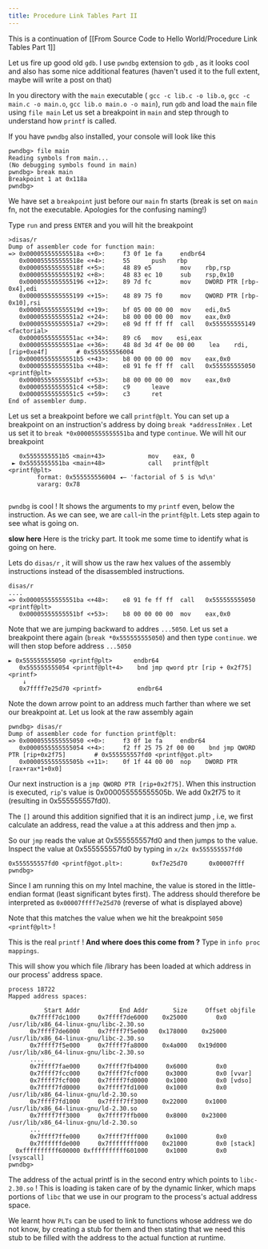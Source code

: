 ```yaml
---
title: Procedure Link Tables Part II
---
```


This is a continuation of [[From Source Code to Hello World/Procedure Link Tables Part 1]]

Let us fire up good old `gdb`. I use `pwndbg`  extension to `gdb` , as it looks cool and also has some nice additional features (haven't used it to the full extent, maybe will write a post on that)

In you directory with the `main` executable ( `gcc -c lib.c -o lib.o`, `gcc -c main.c -o main.o`, `gcc lib.o main.o -o main`), run `gdb` and load the `main` file using `file main`
Let us set a breakpoint in `main` and step through to understand how `printf` is called.

If you have `pwndbg` also installed, your console will look like this 

```
pwndbg> file main 
Reading symbols from main...
(No debugging symbols found in main)
pwndbg> break main
Breakpoint 1 at 0x118a
pwndbg>
```

We have set a `breakpoint` just before our `main` fn starts (break is set on `main` fn, not the executable. Apologies for the confusing naming!)

Type `run` and press `ENTER` and you will hit the breakpoint 

```
>disas/r
Dump of assembler code for function main:
=> 0x000055555555518a <+0>:     f3 0f 1e fa     endbr64 
   0x000055555555518e <+4>:     55      push   rbp
   0x000055555555518f <+5>:     48 89 e5        mov    rbp,rsp
   0x0000555555555192 <+8>:     48 83 ec 10     sub    rsp,0x10
   0x0000555555555196 <+12>:    89 7d fc        mov    DWORD PTR [rbp-0x4],edi
   0x0000555555555199 <+15>:    48 89 75 f0     mov    QWORD PTR [rbp-0x10],rsi
   0x000055555555519d <+19>:    bf 05 00 00 00  mov    edi,0x5
   0x00005555555551a2 <+24>:    b8 00 00 00 00  mov    eax,0x0
   0x00005555555551a7 <+29>:    e8 9d ff ff ff  call   0x555555555149 <factorial>
   0x00005555555551ac <+34>:    89 c6   mov    esi,eax
   0x00005555555551ae <+36>:    48 8d 3d 4f 0e 00 00    lea    rdi,[rip+0xe4f]        # 0x555555556004
   0x00005555555551b5 <+43>:    b8 00 00 00 00  mov    eax,0x0
   0x00005555555551ba <+48>:    e8 91 fe ff ff  call   0x555555555050 <printf@plt>
   0x00005555555551bf <+53>:    b8 00 00 00 00  mov    eax,0x0
   0x00005555555551c4 <+58>:    c9      leave  
   0x00005555555551c5 <+59>:    c3      ret    
End of assembler dump.
```

Let us set a breakpoint before we call `printf@plt`. You can set up a breakpoint on an instruction's address by doing `break *addressInHex` . Let us set it to 
`break *0x00005555555551ba` and type `continue`. We will hit our breakpoint 
		
```
   0x5555555551b5 <main+43>            mov    eax, 0
 ► 0x5555555551ba <main+48>            call   printf@plt                <printf@plt>
        format: 0x555555556004 ◂— 'factorial of 5 is %d\n'
        vararg: 0x78
 
```

`pwndbg` is cool ! It shows the arguments to my `printf` even, below the instruction. As we can see, we are `call`-in the `printf@plt`. Lets step again to see what is going on. 

**slow here** 
Here is the tricky part. It took me some time to identify what is going on here. 

Lets do `disas/r` , it will show us the raw hex values of the assembly instructions instead of the disassembled instructions. 
```
disas/r
....
=> 0x00005555555551ba <+48>:    e8 91 fe ff ff  call   0x555555555050 <printf@plt>
   0x00005555555551bf <+53>:    b8 00 00 00 00  mov    eax,0x0
```

Note that we are jumping backward to addres `...5050`. Let us set a breakpoint there again (`break *0x555555555050`) and then type `continue`. we will then stop before address `...5050`

```
► 0x555555555050 <printf@plt>      endbr64 
   0x555555555054 <printf@plt+4>    bnd jmp qword ptr [rip + 0x2f75]     <printf>
    ↓
   0x7ffff7e25d70 <printf>          endbr64
```

Note the down arrow point to an address much farther than where we set our breakpoint at. Let us look at the raw assembly again

```
pwndbg> disas/r
Dump of assembler code for function printf@plt:
=> 0x0000555555555050 <+0>:     f3 0f 1e fa     endbr64 
   0x0000555555555054 <+4>:     f2 ff 25 75 2f 00 00    bnd jmp QWORD PTR [rip+0x2f75]        # 0x555555557fd0 <printf@got.plt>
   0x000055555555505b <+11>:    0f 1f 44 00 00  nop    DWORD PTR [rax+rax*1+0x0]
```

Our next instruction is a `jmp QWORD PTR [rip+0x2f75]`. When this instruction is executed, `rip`'s value is  0x000055555555505b. We add 0x2f75 to it (resulting in 0x555555557fd0). 

The `[]` around this addition signified that it is an indirect jump , i.e, we first calculate an address, read the value  `a` at this address and then jmp `a`. 

So our `jmp` reads the value at 0x555555557fd0 and then jumps to the value. Inspect the value  at 0x555555557fd0 by typing in `x/2x 0x555555557fd0` 
```
0x555555557fd0 <printf@got.plt>:        0xf7e25d70      0x00007fff
pwndbg>
```

Since I am running this on my Intel machine, the value is stored in the little-endian format (least significant bytes first). The address should therefore be interpreted as `0x00007ffff7e25d70` (reverse of what is displayed above)

Note that this matches the value when we hit the breakpoint `5050 <printf@plt>` !

This is the real `printf` ! 
**And where does this come from ?** 
Type in `info proc mappings`. 

This will show you which file /library has been loaded at which address in our process' address space. 

```
process 18722
Mapped address spaces:

          Start Addr           End Addr       Size     Offset objfile
      0x7ffff7dc1000     0x7ffff7de6000    0x25000        0x0 /usr/lib/x86_64-linux-gnu/libc-2.30.so
      0x7ffff7de6000     0x7ffff7f5e000   0x178000    0x25000 /usr/lib/x86_64-linux-gnu/libc-2.30.so
      0x7ffff7f5e000     0x7ffff7fa8000    0x4a000   0x19d000 /usr/lib/x86_64-linux-gnu/libc-2.30.so
	  ....
	  0x7ffff7fae000     0x7ffff7fb4000     0x6000        0x0 
      0x7ffff7fcc000     0x7ffff7fcf000     0x3000        0x0 [vvar]
      0x7ffff7fcf000     0x7ffff7fd0000     0x1000        0x0 [vdso]
      0x7ffff7fd0000     0x7ffff7fd1000     0x1000        0x0 /usr/lib/x86_64-linux-gnu/ld-2.30.so
      0x7ffff7fd1000     0x7ffff7ff3000    0x22000     0x1000 /usr/lib/x86_64-linux-gnu/ld-2.30.so
      0x7ffff7ff3000     0x7ffff7ffb000     0x8000    0x23000 /usr/lib/x86_64-linux-gnu/ld-2.30.so
	  ...
      0x7ffff7ffe000     0x7ffff7fff000     0x1000        0x0 
      0x7ffffffde000     0x7ffffffff000    0x21000        0x0 [stack]
  0xffffffffff600000 0xffffffffff601000     0x1000        0x0 [vsyscall]
pwndbg>
```

The address of the actual printf is in the second entry which points to `libc-2.30.so` ! This is loading is taken care of by the dynamic linker, which maps portions of `libc` that we use in our program to the process's actual address space. 

We learnt how `PLTs` can be used to link to functions whose address we do not know, by creating a stub for them and then stating that we need this stub to be filled with the address to the actual function at runtime. 